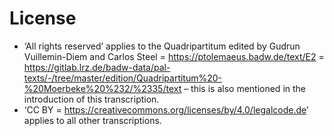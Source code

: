 # License

- ‘All rights reserved’ applies to the Quadripartitum edited by Gudrun Vuillemin-Diem and Carlos Steel = https://ptolemaeus.badw.de/text/E2 = https://gitlab.lrz.de/badw-data/pal-texts/-/tree/master/edition/Quadripartitum%20-%20Moerbeke%20%232/%2335/text – this is also mentioned in the introduction of this transcription.
- ‘CC BY = <https://creativecommons.org/licenses/by/4.0/legalcode.de>’ applies to all other transcriptions.
